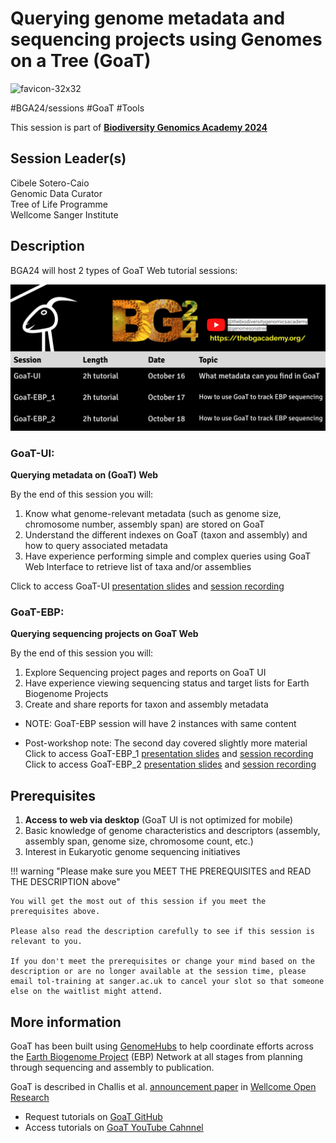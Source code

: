 # Querying genome metadata and sequencing projects using Genomes on a Tree (GoaT)
![favicon-32x32](https://github.com/BGAcademy23/goat/assets/13206220/6758c870-f72e-43c9-8d05-e0c47d3de052)

#BGA24/sessions #GoaT #Tools

This session is part of [**Biodiversity Genomics Academy 2024**](https://thebgacademy.org)

## Session Leader(s)

Cibele Sotero-Caio  
Genomic Data Curator  
Tree of Life Programme  
Wellcome Sanger Institute

## Description

BGA24 will host 2 types of GoaT Web tutorial sessions: 

![goat-sessions](/docs-BGA24/goat-sessions.png)

### GoaT-UI: 
**Querying metadata on (GoaT) Web**

By the end of this session you will:

1. Know what genome-relevant metadata (such as genome size, chromosome number, assembly span) are stored on GoaT
2. Understand the different indexes on GoaT (taxon and assembly) and how to query associated metadata
3. Have experience performing simple and complex queries using GoaT Web Interface to retrieve list of taxa and/or assemblies

Click to access GoaT-UI [presentation slides](https://docs.google.com/presentation/d/1b40BnRIorZ59kjd9UBFfcuItk65bK_vOIlmPLGH2bOs/edit#slide=id.g30b170a6dd8_0_403) and [session recording](https://www.youtube.com/watch?v=ahkdTExGwys)

### GoaT-EBP: 
**Querying sequencing projects on GoaT Web**

By the end of this session you will:

1. Explore Sequencing project pages and reports on GoaT UI
2. Have experience viewing sequencing status and target lists for Earth Biogenome Projects
3. Create and share reports for taxon and assembly metadata

- NOTE: GoaT-EBP session will have 2 instances with same content

- Post-workshop note: The second day covered slightly more material
Click to access GoaT-EBP_1 [presentation slides](https://docs.google.com/presentation/d/1Wh5Twr1_bJottSNMwIK4nIHM-Ow5OHv8zWNjuqplwb8/edit#slide=id.g30c53bd92fe_1_60) and [session recording](https://www.youtube.com/watch?v=Fy_Z2s0Nh3A)
Click to access GoaT-EBP_2 [presentation slides](https://docs.google.com/presentation/d/1mRlFPOm9xbV9L0txFdVWiqBeeZWQwz1cARFMRnotWTI/edit#slide=id.g30b170a6dd8_0_403) and [session recording](https://www.youtube.com/watch?v=rP1HfEmNmfA)


## Prerequisites

1. **Access to web via desktop** (GoaT UI is not optimized for mobile)
2. Basic knowledge of genome characteristics and descriptors (assembly, assembly span, genome size, chromosome count, 
 etc.)
3. Interest in Eukaryotic genome sequencing initiatives

!!! warning "Please make sure you MEET THE PREREQUISITES and READ THE DESCRIPTION above"

    You will get the most out of this session if you meet the prerequisites above.

    Please also read the description carefully to see if this session is relevant to you.
    
    If you don't meet the prerequisites or change your mind based on the description or are no longer available at the session time, please email tol-training at sanger.ac.uk to cancel your slot so that someone else on the waitlist might attend.

## More information
GoaT has been built using [GenomeHubs](https://github.com/genomehubs/genomehubs) to help coordinate efforts across the [Earth Biogenome Project](https://www.earthbiogenome.org) (EBP) Network at all stages from planning through sequencing and assembly to publication.

GoaT is described in Challis et al. [announcement paper](https://wellcomeopenresearch.org/articles/8-24) in [Wellcome Open Research](https://wellcomeopenresearch.org)

-   Request tutorials on [GoaT GitHub](https://github.com/genomehubs/goat-data/issues/new/choose)
-   Access tutorials on [GoaT YouTube Cahnnel](https://www.youtube.com/@genomesonatree/playlists)
